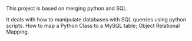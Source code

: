 This project is based on merging python and SQL.

It deals with how to manipulate databases with SQL querries using python scripts. How to map a Python Class to a MySQL table; Object Relational Mapping.